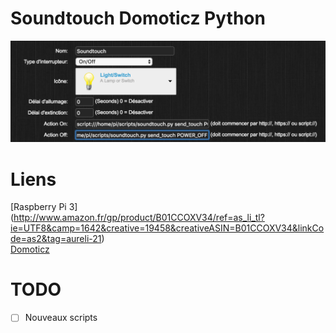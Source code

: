 # Soundtouch Domoticz Python

![Preview img](screen/screen.png)

# Liens
[Raspberry Pi 3] (http://www.amazon.fr/gp/product/B01CCOXV34/ref=as_li_tl?ie=UTF8&camp=1642&creative=19458&creativeASIN=B01CCOXV34&linkCode=as2&tag=aureli-21)<br />
[Domoticz](https://domoticz.com/)<br />


# TODO
- [ ] Nouveaux scripts
